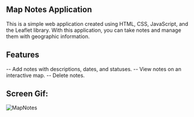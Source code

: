 ## Map Notes Application

This is a simple web application created using HTML, CSS, JavaScript, and the Leaflet library. With this application, you can take notes and manage them with geographic information.


## Features


-- Add notes with descriptions, dates, and statuses.
-- View notes on an interactive map.
-- Delete notes.

## Screen Gif: 
![MapNotes](https://github.com/gurkanceylan41/Map-Notes/assets/165313565/efa1cc05-2735-43a5-bd04-d5f501663b87)
